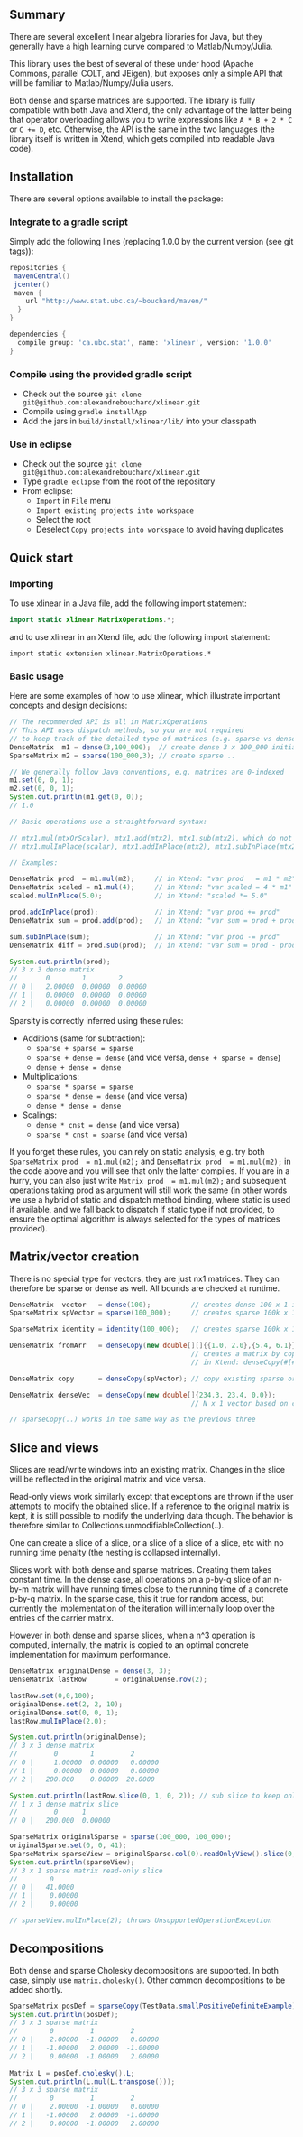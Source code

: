 <!-- File generated by tutorialj -->

Summary 
-------

There are several excellent linear algebra libraries for Java, but they generally have a 
high learning curve compared to Matlab/Numpy/Julia.

This library uses the best of several of these under hood (Apache Commons, parallel COLT, and JEigen), 
but exposes only a simple API that will be familiar to Matlab/Numpy/Julia users.

Both dense and sparse matrices are supported. The library is fully compatible with both 
Java and Xtend, the only advantage of the latter being that operator overloading allows 
you to write expressions like ``A * B + 2 * C`` or ``C += D``, etc. Otherwise, the API 
is the same in the two languages (the library itself is written in Xtend, which gets compiled 
into readable Java code).


Installation
------------

There are several options available to install the package:

### Integrate to a gradle script

Simply add the following lines (replacing 1.0.0 by the current version (see git tags)):

```groovy
repositories {
 mavenCentral()
 jcenter()
 maven {
    url "http://www.stat.ubc.ca/~bouchard/maven/"
  }
}

dependencies {
  compile group: 'ca.ubc.stat', name: 'xlinear', version: '1.0.0'
}
```

### Compile using the provided gradle script

- Check out the source ``git clone git@github.com:alexandrebouchard/xlinear.git``
- Compile using ``gradle installApp``
- Add the jars in ``build/install/xlinear/lib/`` into your classpath

### Use in eclipse

- Check out the source ``git clone git@github.com:alexandrebouchard/xlinear.git``
- Type ``gradle eclipse`` from the root of the repository
- From eclipse:
  - ``Import`` in ``File`` menu
  - ``Import existing projects into workspace``
  - Select the root
  - Deselect ``Copy projects into workspace`` to avoid having duplicates


Quick start
-----------

### Importing

To use xlinear in a Java file, add the following import statement:

```java
import static xlinear.MatrixOperations.*;
```

and to use xlinear in an Xtend file, add the following import statement:

```Xtend
import static extension xlinear.MatrixOperations.*
```

### Basic usage

Here are some examples of how to use xlinear, which illustrate important 
concepts and design decisions:

```java
// The recommended API is all in MatrixOperations
// This API uses dispatch methods, so you are not required
// to keep track of the detailed type of matrices (e.g. sparse vs dense)
DenseMatrix  m1 = dense(3,100_000);  // create dense 3 x 100_000 initialized at 0's 
SparseMatrix m2 = sparse(100_000,3); // create sparse ..

// We generally follow Java conventions, e.g. matrices are 0-indexed
m1.set(0, 0, 1);
m2.set(0, 0, 1);
System.out.println(m1.get(0, 0));
// 1.0

// Basic operations use a straightforward syntax: 

// mtx1.mul(mtxOrScalar), mtx1.add(mtx2), mtx1.sub(mtx2), which do not modify the inputs
// mtx1.mulInPlace(scalar), mtx1.addInPlace(mtx2), mtx1.subInPlace(mtx2), which modify mtx1

// Examples:

DenseMatrix prod  = m1.mul(m2);     // in Xtend: "var prod   = m1 * m2"
DenseMatrix scaled = m1.mul(4);     // in Xtend: "var scaled = 4 * m1"
scaled.mulInPlace(5.0);             // in Xtend: "scaled *= 5.0"

prod.addInPlace(prod);              // in Xtend: "var prod += prod"
DenseMatrix sum = prod.add(prod);   // in Xtend: "var sum = prod + prod"

sum.subInPlace(sum);                // in Xtend: "var prod -= prod"
DenseMatrix diff = prod.sub(prod);  // in Xtend: "var sum = prod - prod"

System.out.println(prod);  
// 3 x 3 dense matrix
//       0        1        2      
// 0 |   2.00000  0.00000  0.00000
// 1 |   0.00000  0.00000  0.00000
// 2 |   0.00000  0.00000  0.00000
```

Sparsity is correctly inferred using these rules:

- Additions (same for subtraction):
    - ``sparse + sparse = sparse`` 
    - ``sparse + dense = dense`` (and vice versa, ``dense + sparse = dense``)
    - ``dense + dense = dense`` 
- Multiplications: 
    - ``sparse * sparse = sparse``
    - ``sparse * dense = dense`` (and vice versa)
    - ``dense * dense = dense``
- Scalings:
    - ``dense * cnst = dense`` (and vice versa)
    - ``sparse * cnst = sparse`` (and vice versa)
    
If you forget these rules, you can rely on static analysis, e.g.
try both ``SparseMatrix prod  = m1.mul(m2);`` and 
``DenseMatrix prod  = m1.mul(m2);`` in the code above and you will 
see that only the latter compiles. If you are in a hurry, you can also just 
write ``Matrix prod  = m1.mul(m2);`` and subsequent operations taking prod 
as argument will still work the same (in other words we use a hybrid of static and
dispatch method binding, where static is used if available, and we fall 
back to dispatch if static type if not provided, to ensure the optimal 
algorithm is always selected for the types of matrices provided).


Matrix/vector creation
-----------------------

There is no special type for vectors, they are just nx1 matrices. They can therefore 
be sparse or dense as well. All bounds are checked at runtime. 

```java
DenseMatrix  vector   = dense(100);          // creates dense 100 x 1 initialized at 0
SparseMatrix spVector = sparse(100_000);     // creates sparse 100k x 1 vector init at 0

SparseMatrix identity = identity(100_000);   // creates sparse 100k x 100k identity matrix

DenseMatrix fromArr   = denseCopy(new double[][]{{1.0, 2.0},{5.4, 6.1}});
                                             // creates a matrix by copying array
                                             // in Xtend: denseCopy(#[#[1.0, 2.0], #[5.4, 6.1]])

DenseMatrix copy      = denseCopy(spVector); // copy existing sparse or dense into to a new dense

DenseMatrix denseVec  = denseCopy(new double[]{234.3, 23.4, 0.0}); 
                                             // N x 1 vector based on copying

// sparseCopy(..) works in the same way as the previous three
```

Slice and views
---------------

Slices are read/write windows into an existing matrix. Changes in the slice will be reflected 
in the original matrix and vice versa. 

Read-only views work similarly except that exceptions are thrown if the user attempts to modify
the obtained slice. If a reference to the original matrix is kept, it is still possible to 
modify the underlying data though. The behavior is therefore similar to 
Collections.unmodifiableCollection(..).

One can create a slice of a slice, or a slice of a slice of a slice, etc with no running time 
penalty (the nesting is collapsed internally).

Slices work with both dense and sparse matrices. Creating them takes constant time. 
In the dense case, all operations on a p-by-q slice of an n-by-m matrix will 
have running times close to the running time of a concrete p-by-q matrix.
In the sparse case, this it true for random access, but currently the implementation of the 
iteration will internally loop over the entries of the carrier matrix.  

However in both dense and sparse slices, when a n^3 operation is computed, internally,
the matrix is copied to an optimal concrete implementation for maximum performance.

```java
DenseMatrix originalDense = dense(3, 3);
DenseMatrix lastRow       = originalDense.row(2);

lastRow.set(0,0,100);
originalDense.set(2, 2, 10);
originalDense.set(0, 0, 1);
lastRow.mulInPlace(2.0); 

System.out.println(originalDense);
// 3 x 3 dense matrix
//         0        1         2      
// 0 |     1.00000  0.00000   0.00000
// 1 |     0.00000  0.00000   0.00000
// 2 |   200.000    0.00000  20.0000 

System.out.println(lastRow.slice(0, 1, 0, 2)); // sub slice to keep only first 2 cols
// 1 x 3 dense matrix slice
//         0      1          
// 0 |   200.000  0.00000

SparseMatrix originalSparse = sparse(100_000, 100_000);
originalSparse.set(0, 0, 41);
SparseMatrix sparseView = originalSparse.col(0).readOnlyView().slice(0, 3, 0, 1);
System.out.println(sparseView);
// 3 x 1 sparse matrix read-only slice
//        0      
// 0 |   41.0000 
// 1 |    0.00000
// 2 |    0.00000

// sparseView.mulInPlace(2); throws UnsupportedOperationException
```

Decompositions
--------------

Both dense and sparse Cholesky decompositions are supported. In both case, 
simply use ``matrix.cholesky()``. Other common decompositions to be added 
shortly.

```java
SparseMatrix posDef = sparseCopy(TestData.smallPositiveDefiniteExample);
System.out.println(posDef);
// 3 x 3 sparse matrix
//        0         1         2      
// 0 |    2.00000  -1.00000   0.00000
// 1 |   -1.00000   2.00000  -1.00000
// 2 |    0.00000  -1.00000   2.00000
    
Matrix L = posDef.cholesky().L;
System.out.println(L.mul(L.transpose()));
// 3 x 3 sparse matrix
//        0         1         2      
// 0 |    2.00000  -1.00000   0.00000
// 1 |   -1.00000   2.00000  -1.00000
// 2 |    0.00000  -1.00000   2.00000
```